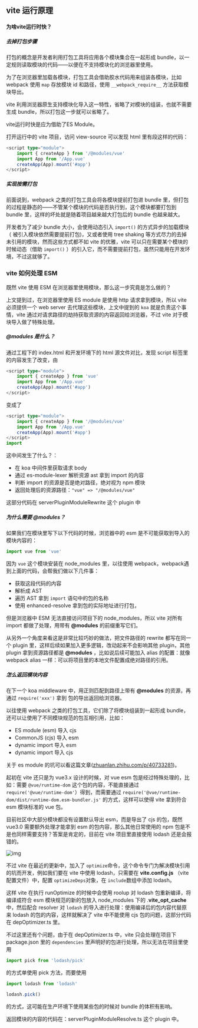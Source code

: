 ## vite 运行原理

#### 为啥vite运行时快？

##### **去掉打包步骤**

打包的概念是开发者利用打包工具将应用各个模块集合在一起形成 bundle，以一定规则读取模块的代码——以便在不支持模块化的浏览器里使用。

为了在浏览器里加载各模块，打包工具会借助胶水代码用来组装各模块，比如 webpack 使用 `map` 存放模块 id 和路径，使用 `__webpack_require__` 方法获取模块导出。

vite 利用浏览器原生支持模块化导入这一特性，省略了对模块的组装，也就不需要生成 bundle，所以打包这一步就可以省略了。

vite运行时快是应为借助了ES Module。

打开运行中的 vite 项目，访问 view-source 可以发现 html 里有段这样的代码：

```typescript
<script type="module">
    import { createApp } from '/@modules/vue'
    import App from '/App.vue'
    createApp(App).mount('#app')
</script>

```

##### **实现按需打包**

前面说到，webpack 之类的打包工具会将各模块提前打包进 bundle 里，但打包的过程是静态的——不管某个模块的代码是否执行到，这个模块都要打包到 bundle 里，这样的坏处就是随着项目越来越大打包后的 bundle 也越来越大。

开发者为了减少 bundle 大小，会使用动态引入 `import()` 的方式异步的加载模块（ 被引入模块依然需要提前打包)，又或者使用 tree shaking 等方式尽力的去掉未引用的模块，然而这些方式都不如 vite 的优雅，vite 可以只在需要某个模块的时候动态（借助 `import()` ）的引入它，而不需要提前打包，虽然只能用在开发环境，不过这就够了。

### **vite 如何处理 ESM**

既然 vite 使用 ESM 在浏览器里使用模块，那么这一步究竟是怎么做的？

上文提到过，在浏览器里使用 ES module 是使用 http 请求拿到模块，所以 vite 必须提供一个 web server 去代理这些模块，上文中提到的 `koa` 就是负责这个事情，vite 通过对请求路径的劫持获取资源的内容返回给浏览器，不过 vite 对于模块导入做了特殊处理。

##### **@modules 是什么？**

通过工程下的 index.html 和开发环境下的 html 源文件对比，发现 script 标签里的内容发生了改变，由

```typescript
<script type="module">
    import { createApp } from 'vue'
    import App from '/App.vue'
    createApp(App).mount('#app')
</script>

```

变成了

```typescript
<script type="module">
    import { createApp } from '/@modules/vue'
    import App from '/App.vue'
    createApp(App).mount('#app')
</script>
import

```

这中间发生了什么？：

* 在 koa 中间件里获取请求 body
* 通过 es-module-lexer 解析资源 ast 拿到 import 的内容
* 判断 import 的资源是否是绝对路径，绝对视为 npm 模块
* 返回处理后的资源路径：`"vue" => "/@modules/vue"`

这部分代码在 serverPluginModuleRewrite 这个 plugin 中

##### **为什么需要 @modules？**

如果我们在模块里写下以下代码的时候，浏览器中的 esm 是不可能获取到导入的模块内容的：

```typescript
import vue from 'vue'

```

因为 `vue` 这个模块安装在 node_modules 里，以往使用 webpack，webpack遇到上面的代码，会帮我们做以下几件事：

* 获取这段代码的内容
* 解析成 AST
* 遍历 AST 拿到 `import` 语句中的包的名称
* 使用 enhanced-resolve 拿到包的实际地址进行打包，

但是浏览器中 ESM 无法直接访问项目下的 node_modules，所以 vite 对所有 import 都做了处理，用带有 **@modules** 的前缀重写它们。

从另外一个角度来看这是非常比较巧妙的做法，把文件路径的 rewrite 都写在同一个 plugin 里，这样后续如果加入更多逻辑，改动起来不会影响其他 plugin，其他 plugin 拿到资源路径都是  **@modules** ，比如说后续可能加入 alias 的配置：就像 webpack alias 一样：可以将项目里的本地文件配置成绝对路径的引用。

##### **怎么返回模块内容**

在下一个 koa middleware 中，用正则匹配到路径上带有 **@modules** 的资源，再通过 `require('xxx')` 拿到 包的导出返回给浏览器。

以往使用 webpack 之类的打包工具，它们除了将模块组装到一起形成 bundle，还可以让使用了不同模块规范的包互相引用，比如：

* ES module (esm) 导入 cjs
* CommonJS (cjs) 导入 esm
* dynamic import 导入 esm
* dynamic import 导入 cjs

关于 es module 的坑可以看这篇文章([zhuanlan.zhihu.com/p/40733281](https://link.juejin.cn?target=https%3A%2F%2Fzhuanlan.zhihu.com%2Fp%2F40733281 "https://zhuanlan.zhihu.com/p/40733281"))。

起初在 vite 还只是为 vue3.x 设计的时候，对 vue esm 包是经过特殊处理的，比如：需要 `@vue/runtime-dom` 这个包的内容，不能直接通过 `require('@vue/runtime-dom'`）得到，而需要通过 `require('@vue/runtime-dom/dist/runtime-dom.esm-bundler.js'` 的方式，这样可以使得 vite 拿到符合 esm 模块标准的 vue 包。

目前社区中大部分模块都没有设置默认导出 esm，而是导出了 cjs 的包，既然 vue3.0 需要额外处理才能拿到 esm 的包内容，那么其他日常使用的 npm 包是不是也同样需要支持？答案是肯定的，目前在 vite 项目里直接使用 lodash 还是会报错的。

![img](https://p3-juejin.byteimg.com/tos-cn-i-k3u1fbpfcp/326238f1f8c7487cb416fd3b739ed522~tplv-k3u1fbpfcp-zoom-in-crop-mark:1512:0:0:0.awebp)

不过 vite 在最近的更新中，加入了 `optimize`命令，这个命令专门为解决模块引用的坑而开发，例如我们要在 vite 中使用 lodash，只需要在 **vite.config.js** （vite 配置文件）中，配置 `optimizeDeps`对象，在 `include`数组中添加 lodash。

这样 vite 在执行 runOptimize 的时候中会使用 roolup 对 lodash 包重新编译，将编译成符合 esm 模块规范的新的包放入 node_modules 下的 .**vite_opt_cache** 中，然后配合 resolver 对 `lodash` 的导入进行处理：使用编译后的包内容代替原来 lodash 的包的内容，这样就解决了 vite 中不能使用 cjs 包的问题，这部分代码在 depOptimizer.ts 里。

不过这里还有个问题，由于在 depOptimizer.ts 中，vite 只会处理在项目下 package.json 里的 `dependencies` 里声明好的包进行处理，所以无法在项目里使用

```typescript
import pick from 'lodash/pick'

```

的方式单使用 pick 方法，而要使用

```typescript
import lodash from 'lodash'

lodash.pick()

```

的方式，这可能在生产环境下使用某些包的时候对 bundle 的体积有影响。

返回模块的内容的代码在：serverPluginModuleResolve.ts 这个 plugin 中。
